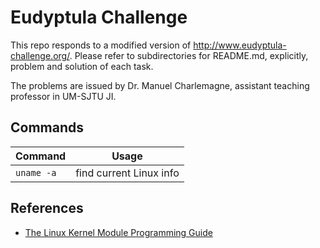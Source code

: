 # Eudyptula Challenge
This repo responds to a modified version of http://www.eudyptula-challenge.org/. Please refer to subdirectories for README.md, explicitly, problem and solution of each task. 

The problems are issued by Dr. Manuel Charlemagne, assistant teaching professor in UM-SJTU JI.



## Commands

| Command    | Usage                   |
| ---------- | ----------------------- |
| `uname -a` | find current Linux info |



## References

- [The Linux Kernel Module Programming Guide](http://tldp.org/LDP/lkmpg/2.6/html/)